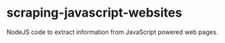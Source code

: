 # scraping-javascript-websites
NodeJS code to extract information from JavaScript powered web pages.

